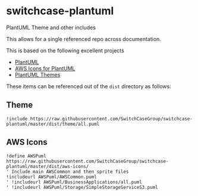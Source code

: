# switchcase-plantuml

PlantUML Theme and other includes

This allows for a single referenced repo across documentation.

This is based on the following excellent projects

- [PlantUML](https://plantuml.com/)
- [AWS Icons for PlantUML](https://github.com/awslabs/aws-icons-for-plantuml)
- [PlantUML Themes](https://github.com/bschwarz/puml-themes)

These items can be referenced out of the `dist` directory as follows:

## Theme

```
!include https://raw.githubusercontent.com/SwitchCaseGroup/switchcase-plantuml/master/dist/theme/all.puml
```

## AWS Icons

```
!define AWSPuml https://raw.githubusercontent.com/SwitchCaseGroup/switchcase-plantuml/master/dist/aws-icons/
' Include main AWSCommon and then sprite files
!includeurl AWSPuml/AWSCommon.puml
' !includeurl AWSPuml/BusinessApplications/all.puml
' !includeurl AWSPuml/Storage/SimpleStorageServiceS3.puml
```
